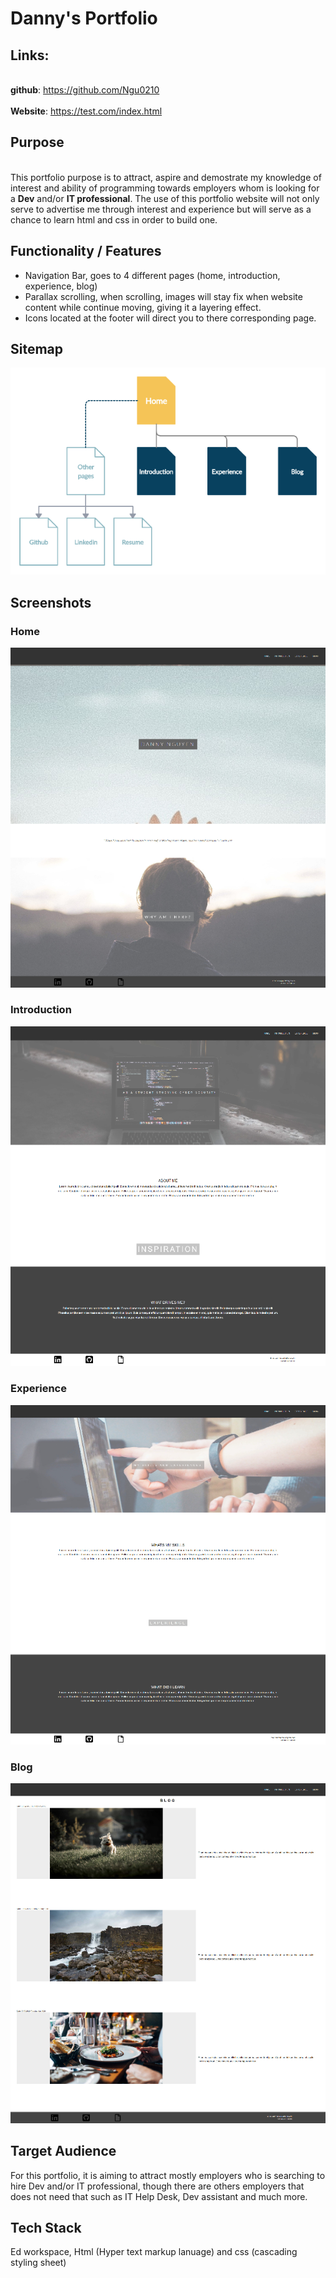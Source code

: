 # Danny's Portfolio

## Links:
\
**github**: https://github.com/Ngu0210
\
\
**Website**: https://test.com/index.html
## Purpose
\
This portfolio purpose is to attract, aspire and demostrate my knowledge of interest and ability of programming towards employers whom is looking for a **Dev** and/or **IT professional**. 
The use of this portfolio website will not only serve to advertise me through interest and experience but will serve as a chance to learn html and css in order to build one. 
## Functionality / Features
* Navigation Bar, goes to 4 different pages (home, introduction, experience, blog)
* Parallax scrolling, when scrolling, images will stay fix when website content while continue moving, giving it a layering effect.
* Icons located at the footer will direct you to there corresponding page.

## Sitemap
!["Sitemap"](docs/images/Sitemap.png)
## Screenshots
### Home
!["Home Page"](docs/images/index-sc.png)
### Introduction
!["Introduction Page"](docs/images/introduction-sc.png)
### Experience
!["Experience Page"](docs/images/experience-sc.png)
### Blog
!["Blog Page"](docs/images/blog-sc.png)

## Target Audience
For this portfolio, it is aiming to attract mostly employers who is searching to hire Dev and/or IT professional, though there are others employers that does not need that such as IT Help Desk, Dev assistant and much more.

## Tech Stack
Ed workspace, Html (Hyper text markup lanuage) and css (cascading styling sheet)


